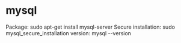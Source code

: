 # mysql

Package: sudo apt-get install mysql-server
Secure installation: sudo mysql_secure_installation
version: mysql --version
